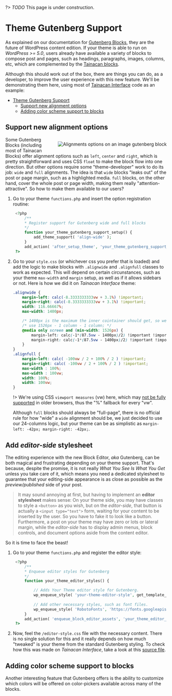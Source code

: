 ?> _TODO_ This page is under construction.

# Theme Gutenberg Support

As explained on our documentation for [Gutenberg Blocks](/gutenberg-blocks.md), they are the future of WordPress content edition. If your theme is able to run on *WordPress >= 5.0*, users already have available a variety of blocks to compose post and pages, such as headings, paragraphs, images, columns, etc, which are complemented by the [Tainacan blocks](/gutenberg-blocks#os-blocos-tainacan).

Although this should work out of the box, there are things you can do, as a developer, to improve the user experience with this new feature. We'll be demonstrating them here, using most of [Tainacan Interface](https://wordpress.org/themes/tainacan-interface/) code as an example:

- [Theme Gutenberg Support](#theme-gutenberg-support)
  - [Support new alignment options](#support-new-alignment-options)
  - [Adding color scheme support to blocks](#adding-color-scheme-support-to-blocks)

## Support new alignment options

<div style="float: right; margin-left: 32px;">

![Alignments options on an image gutenberg block](/_assets/images/theme-gutenberg-support-1.jpeg ':size=250')

</div>

Some Gutenberg Blocks (including most of Tainacan Blocks) offer alignment options such as `left`, `center` and `right`, which is pretty straightforward and uses CSS `float` to make the block flow into one direction. But other options require some "theme-developer" work to do its job: `wide` and `full` alignments. The idea is that `wide` blocks "leaks out" of the post or page margin, such as a highlighted media. `full` blocks, on the other hand, cover the whole post or page width, making them really "attention-attractive". So how to make them available to our users?

1. Go to your theme `functions.php` and insert the option registration routine:
   ```php
    <?php
        /**
        * Register support for Gutenberg wide and full blocks
        */
        function your_theme_gutenberg_support_setup() {
            add_theme_support( 'align-wide' );
        }
        add_action( 'after_setup_theme', 'your_theme_gutenberg_support_setup' );
    ?>
   ``` 
2. Go to your `style.css` (or whichever css you prefer that is loaded) and add the logic to make blocks with `.alignwide` and `.alignfull` classes to work as expected. This will depend on certain circunstances, such as your theme `max-width` and `margin` setup, as well as if it allows sidebars or not. Here is how we did it on *Tainacan Interface* theme:
    ```css
    .alignwide {
        margin-left: calc(-8.3333333333vw + 3.1%) !important;
        margin-right: calc(-8.3333333333vw + 3.1%) !important;
        width: 116.66667%;
        max-width: 1400px;

        /* 1400px is the maximum the inner cointainer should get, so we */
        /* use 1526px - 1 column - 1 column; */
        @media only screen and (min-width: 1526px) {
            margin-left: calc(-1*(87.5vw - 1400px)/2) !important !important;
            margin-right: calc(-1*(87.5vw - 1400px)/2) !important !important;
        }
    }
    .alignfull {
        margin-left: calc( -100vw / 2 + 100% / 2 ) !important;
        margin-right: calc( -100vw / 2 + 100% / 2 ) !important;
        max-width : 100%;
        max-width : 100vw;
        width: 100%;
        width: 100vw;
    }
   ```
   !> We're using CSS `viewport measures` (vw) here, which may [not be fully supported](https://caniuse.com/#feat=viewport-units ':ignore') in older browsers, thus the "%" fallback for every "vw". 
   
   Although `full` blocks should always be "full-page", there is no official rule for how "wide" a `wide` alignment should be, we just decided to use our 24-columns logic, but your theme can be as simplistic as `margin-left: -42px; margin-right: -42px;`.

## Add *editor-side* stylesheet

The editing experience with the new Block Editor, *aka* Gutenberg, can be both magical and frustrating depending on your theme support. That's because, despite the promise, it is not really *What You See Is What You Get* unless you take care of it, which means you need a dedicated stylesheet to guarantee that your editing-side appearance is as close as possible as the *preview/published* side of your post.

> It may sound annoying at first, but having to implement an **editor stylesheet** makes sense: On your theme side, you may have classes to style a `<button>` as you wish, but on the *editor-side*, that button is actually a `<input type="text">` form, waiting for your content to be inserted by the user. So you have to fake it to look like a button. Furthermore, a post on your theme may have zero or lots or lateral margin, while the *editor-side* has to display admin menus, block controls, and document options aside from the content editor. 

So it is time to face the beast! 

1. Go to your theme `functions.php` and register the editor style:
   ```php
    <?php
        /**
        * Enqueue editor styles for Gutenberg
        */
        function your_theme_editor_styles() {

         	// Adds Your Theme editor style for Gutenberg.
            wp_enqueue_style( 'your-theme-editor-style', get_template_directory_uri() . '/editor-style.css' );
         	
         	// Add other necessary styles, such as font files.
         	wp_enqueue_style( 'RobotoFonts', 'https://fonts.googleapis.com/css?family=Roboto:400,400i,500,500i,700,700i' );
        }
        add_action( 'enqueue_block_editor_assets', 'your_theme_editor_styles' );
    ?>
   ```
2. Now, feel the `/editor-style.css` file with the necessary content. There is no single solution for this and it really depends on how much "tweaked" is your theme from the standard Gutenberg styling. To check how this was made on *Tainacan Interface*, take a look at this [source file](https://github.com/tainacan/tainacan-theme/blob/develop/src/assets/scss/editor-style.scss ':ignore').

## Adding color scheme support to blocks

Another interesting feature that Gutenberg offers is the ability to customize which colors will be offered on color-pickers available across many of the blocks.

